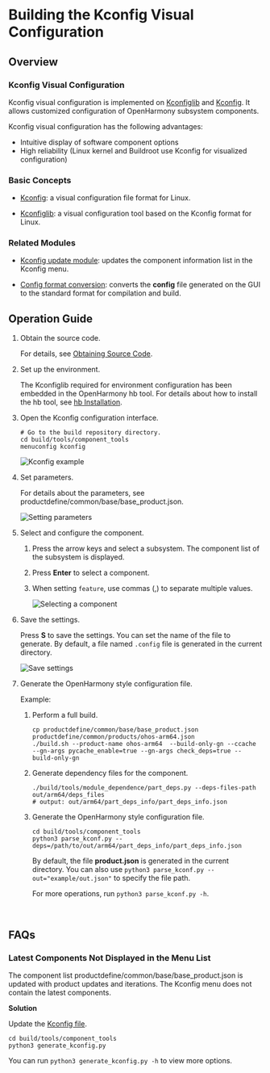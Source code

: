 # Building the Kconfig Visual Configuration

## Overview

### Kconfig Visual Configuration
Kconfig visual configuration is implemented on [Kconfiglib](https://github.com/ulfalizer/Kconfiglib) and [Kconfig](https://www.kernel.org/doc/html/latest/kbuild/kconfig-language.html). It allows customized configuration of OpenHarmony subsystem components.

Kconfig visual configuration has the following advantages:

- Intuitive display of software component options
- High reliability (Linux kernel and Buildroot use Kconfig for visualized configuration)

### Basic Concepts

- [Kconfig](https://www.kernel.org/doc/html/latest/kbuild/kconfig-language.html#introduction): a visual configuration file format for Linux.

- [Kconfiglib](https://github.com/ulfalizer/Kconfiglib): a visual configuration tool based on the Kconfig format for Linux.

### Related Modules

- [Kconfig update module](https://gitee.com/openharmony/build/blob/master/tools/component_tools/generate_kconfig.py): updates the component information list in the Kconfig menu.

- [Config format conversion](https://gitee.com/openharmony/build/blob/master/tools/component_tools/parse_kconf.py): converts the **config** file generated on the GUI to the standard format for compilation and build.

## Operation Guide

1. Obtain the source code.

   For details, see [Obtaining Source Code](../get-code/sourcecode-acquire.md).

2. Set up the environment.

   The Kconfiglib required for environment configuration has been embedded in the OpenHarmony hb tool. For details about how to install the hb tool, see [hb Installation](../quick-start/quickstart-pkg-install-tool.md#hb-installation).

3. Open the Kconfig configuration interface.

   ```shell
   # Go to the build repository directory.
   cd build/tools/component_tools
   menuconfig kconfig
   ```

   ![Kconfig example](./figure/kconfig_interface.png)

4. Set parameters.

   For details about the parameters, see productdefine/common/base/base_product.json.

   ![Setting parameters](./figure/kconfig_set_parameters.gif)

5. Select and configure the component.

   1. Press the arrow keys and select a subsystem. The component list of the subsystem is displayed.

   2. Press **Enter** to select a component.

   3. When setting `feature`, use commas (,) to separate multiple values.

      ![Selecting a component](./figure/kconfig_select_component.gif)

6. Save the settings.

   Press **S** to save the settings. You can set the name of the file to generate. By default, a file named `.config` file is generated in the current directory.

   ![Save settings](./figure/kconfig_save.png)

7. Generate the OpenHarmony style configuration file.

   Example:

   1. Perform a full build.

      ```shell
      cp productdefine/common/base/base_product.json productdefine/common/products/ohos-arm64.json
      ./build.sh --product-name ohos-arm64  --build-only-gn --ccache --gn-args pycache_enable=true --gn-args check_deps=true --build-only-gn
      ```

   2. Generate dependency files for the component.

      ```shell
      ./build/tools/module_dependence/part_deps.py --deps-files-path out/arm64/deps_files
      # output: out/arm64/part_deps_info/part_deps_info.json
      ```

   3. Generate the OpenHarmony style configuration file.

      ```shell
      cd build/tools/component_tools
      python3 parse_kconf.py --deps=/path/to/out/arm64/part_deps_info/part_deps_info.json
      ```

      By default, the file **product.json** is generated in the current directory. You can also use `python3 parse_kconf.py --out="example/out.json"` to specify the file path.

      For more operations, run `python3 parse_kconf.py -h`.

​	

## FAQs

### Latest Components Not Displayed in the Menu List

The component list productdefine/common/base/base_product.json is updated with product updates and iterations. The Kconfig menu does not contain the latest components.

**Solution**

Update the [Kconfig file](https://gitee.com/openharmony/build/blob/master/tools/component_tools/kconfig).

```shell
cd build/tools/component_tools
python3 generate_kconfig.py
```

You can run `python3 generate_kconfig.py -h` to view more options.
